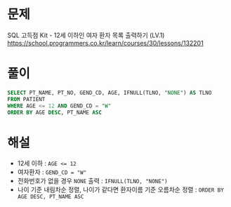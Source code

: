 # 문제
SQL 고득점 Kit - 12세 이하인 여자 환자 목록 출력하기 (LV.1)
https://school.programmers.co.kr/learn/courses/30/lessons/132201


# 풀이

```SQL
SELECT PT_NAME, PT_NO, GEND_CD, AGE, IFNULL(TLNO, "NONE") AS TLNO
FROM PATIENT
WHERE AGE <= 12 AND GEND_CD = "W"
ORDER BY AGE DESC, PT_NAME ASC
```


# 해설
* 12세 이하 : `AGE <= 12`
* 여자환자 : `GEND_CD = "W"`
* 전화번호가 없을 경우 `NONE` 출력 : `IFNULL(TLNO, "NONE")`
* 나이 기준 내림차순 정렬, 나이가 같다면 환자이름 기준 오름차순 정렬 : `ORDER BY AGE DESC, PT_NAME ASC`